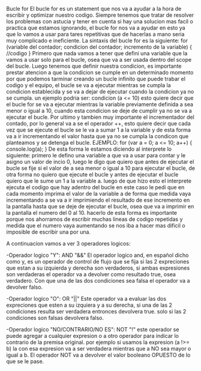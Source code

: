Bucle for
 El bucle for es un statement que nos va a ayudar a la hora de escribir y optimizar nuestro codigo. Siempre tenemos que tratar de resolver los problemas con astucia y tener en cuenta si hay una solucion mas facil o practica que estamos ignorando, el bucle for nos va a ayudar en esto ya que lo vamos a usar para tares repetitivas que de hacerlas a mano seria muy complicado e ineficiente. 
  La sintaxis del bucle for es la siguiente:
   for (variable del contador; condicion del contador; incremento de la variable) {
     //codigo
   }
 Primero que nada vamos a tener que defini una variable que la vamos a usar solo para el bucle, osea que va a ser usada dentro del scope del bucle. Luego tenemos que definir nuestra condicion, es importante prestar atencion a que la condicion se cumple en un determinado momento por que podemos tarminar creando un bucle infinito que puede trabar el codigo y el equipo, el bucle se va a ejecutar mientras se cumpla la condicion establecida y se va a dejar de ejecutar cuando la condicion ya no se cumpla. un ejemplo podria ser: condicion (a <= 10) esto quiere decir que el bucle for se va a ejecutar mientras la variable previamente definida a sea menor o igual a 10, cuando esta condicion se deje de cumplir ya no se va a ejecutar el bucle. Por ultimo y tambien muy importante el incrementador del contado, por lo general va a se el operador ++, esto quiere decir que cada vez que se ejecute el bucle se le va a sumar 1 a la variable y de esta forma va a ir incrementando el valor hasta que ya no se cumpla la condicon que planteamos y se detenga el bucle. 
  EJEMPLO:
  for (var a = 0; a <= 10; a++) {
    console.log(a);
  }
 De esta forma le estamos diciendo al interprete lo siguiente: primero le defino una variable a que va a usar para contar y le asigno un valor de incio 0, luego le digo que quiero que antes de ejecutar el bucle se fije si el valor de a sea menor o igual a 10 para ejecutar el bucle, de otra forma no quiero que ejecute el bucle y antes de ejecutar el bucle quiero que le sume un 1 a la variable a. luego de que hizo esto el interprete ejecuta el codigo que hay adentro del bucle en este caso le pedi que en cada momento imprima el valor de la variable a de forma que medida vaya incrementando a se va a ir imprimiendo el resultado de ese incremento en la pantalla hasta que se deje de ejecutar el bucle, osea que va a imprimir en la pantalla el numero del 0 al 10. hacerlo de esta forma es importante porque nos ahorramos de escribir muchas lineas de codigo repetidas y medida que el numero vaya aumentando se nos iba a hacer mas dificil o imposible de escribir una por una.

A continuacion vamos a ver 3 operadores logicos:

-Operador logico "Y": AND "&&"
El operador logico and, en español dicho como y, es un operador de control de flujo que se fija si las 2 expreciones que estan a su izquierda y derecha son verdaderos, si ambas expresiones son verdaderas el operador va a devolver como resultado true, osea verdadero. Con que una de las dos condiciones sea falsa el operador va a devolver falso.

-Operador logico "O": OR "||"
 Este operador va a evaluar las dos expreciones que esten a su izquiera y a su derecha, si una de las 2 condiciones resulta ser verdadera entronces devolvera true. solo si las 2 condiciones son falsas devolvera falso.

-Operador logico "NO/CONTRARIO/NO ES": NOT "!"
 este operador se puede agregar a cualquier expresion o a otro operador para indicar lo contrario de la premisa original. por ejemplo si usamos la expresion (a !>= b) la con esa expresion va a ser verdadera mientras que a NO sea mayor o igual a b. 
  El operador NOT va a devolver el valor booleano OPUESTO de lo que se le pase. 
  